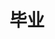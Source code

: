---
title: 毕业
category: times
icon: users
img: /assets/img/us/毕业2017.jpeg
public: false
pos: left
description: 川大，别了！ 成都，别了！
---